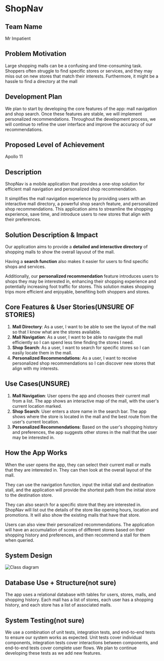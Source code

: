 # ShopNav

## Team Name
Mr Impatient

## Problem Motivation

Large shopping malls can be a confusing and time-consuming task. Shoppers often struggle to find specific stores or services, and they may miss out on new stores that match their interests. Furthermore, it might be a hassle to find a directory at the mall

## Development Plan

We plan to start by developing the core features of the app: mall navigation and shop search. Once these features are stable, we will implement personalized recommendations. Throughout the development process, we will continue to refine the user interface and improve the accuracy of our recommendations.

## Proposed Level of Achievement

Apollo 11

## Description

ShopNav is a mobile application that provides a  one-stop solution for efficient mall navigation and personalized shop recommendation.

It simplifies the mall navigation experience by providing users with an interactive mall directory, a powerful shop search feature, and personalized shop recommendations. This application aims to streamline the shopping experience, save time, and introduce users to new stores that align with their preferences.



## Solution Description & Impact

Our application aims to provide a **detailed and interactive directory** of shopping malls to show the overall layuout of the mall.

Having a **search function** also makes it easier for users to find specific shops and services. 


Additionally, our **personalized recommendation** feature introduces users to shops they may be interested in, enhancing their shopping experience and potentially increasing foot traffic for stores. This solution makes shopping trips more efficient and enjoyable, benefiting both shoppers and stores.

## Core Features & User Stories(UNSURE OF STORIES)

1. **Mall Directory**: As a user, I want to be able to see the layout of the mall so that I know what are the stores available.
2. **Mall Navigation**: As a user, I want to be able to navigate the mall efficiently so I can spend less time finding the stores I need.
3. **Shop Search**: As a user, I want to search for specific stores so I can easily locate them in the mall.
4. **Personalized Recommendations**: As a user, I want to receive personalized shop recommendations so I can discover new stores that align with my interests.

## Use Cases(UNSURE)

1. **Mall Navigation**: User opens the app and chooses their current mall from a list. The app shows an interactive map of the mall, with the user's current location marked.
2. **Shop Search**: User enters a store name in the search bar. The app shows where the store is located in the mall and the best route from the user's current location.
3. **Personalized Recommendations**: Based on the user's shopping history and preferences, the app suggests other stores in the mall that the user may be interested in.

## How the App Works

When the user opens the app, they can select their current mall or malls that they are interested in. They can then look at the overall layout of the mall.

They can use the navigation function, input the initial stall and destination stall, and the application will provide the shortest path from the initial store to the destination store.

They can also search for a specific store that they are interested in. ShopNav will list out the details of the store like opening hours, location and promotions. It will also show the existing malls that have that store. 

Users can also view their personalized recommendations. The application will have an accumulation of scores of different stores based on their shopping history and preferences, and then recommend a stall for them when queried.

## System Design

![Class diagram](https://viewer.diagrams.net/?tags=%7B%7D&highlight=0000ff&edit=_blank&layers=1&nav=1&title=ShopNav%20Class%20Diagram.drawio#R7VtbW9s4EP01eaSfL7k%2BklBgu9CPNr0%2B7afYiq2iWFlZIYRfvyNbji%2ByHRsC3lJeQjS2JFvnaObMKPTs2er%2BgqO1f81cTHuW4d737LOeZQ0HI%2FiUhl1sGI3GscHjxI1NZmqYkwesjIayboiLw9yNgjEqyDpvdFgQYEfkbIhzts3ftmQ0P%2BsaeVgzzB1Edet34go%2Fto6tUWq%2FxMTzk5nN4SS%2BskLJzepNQh%2B5bJsx2e979owzJuJvq%2FsZpnLtknX5%2FtfuO726HV58%2BBT%2Bi75O%2F%2F7y8dtJPNh5my77V%2BA4EI8e%2BuF2eX75rf%2Frx%2Frm%2FNPWuDhdfDhRXYw7RDdqva7RWr2u2CVrGG7JiqIAWtMlC8RcXYEVmCJKvAC%2BO%2FBomIPhDnNBYPlP1QXB1mB1fELdK7RjG%2FkCoUDObdKa%2BoyTBxgWUbhkggEuc6GYZA1zd8xlTzAbYOU4hHtuklUx96YrFAp1j8MoReuQLKIHlresEPdIMGVCsFUyENsELnZVaw9z1BCc3e6JI%2Fs3xEJhJlcD32eYqLC5wGyFBd%2FBLerqnmbJPlPNbUpac6hsfoawdl%2FtFbVPvP3I%2B8k%2Bw75CgQdLkM5m52cz%2Bw2nAzxy0yEKsAdI4KlcxDDLQPiSedHUFPGyBUf7Gkc1glISkdMXq5RDReASplK8FCU8XRHXlcNNwzVySOB9kbw9OzFTy1XU8cxOLZ%2FVutgRiQQSKOaZZA5FC0xvWEgEYXJ8Ht87XTMSiGjxBtPe4CyycDFjATwxIhGnMPB3iyWHS9hWu40Ps22Xh%2FEQ3ONqcuVgbovpUMMUSMpWKxy4SC5Y2NQHGW8%2B6Pl8UH%2Fc0CuMh9U8qXZCZsEJ2U2n68AJjTTCzn1glVQF8Gdm9U6Nks8iiQEHcdgVxXTNe52%2B7nWkiUHfJY2o4oMDw0GJJ8p7nCk81cx4N5C%2Bx5pB20zbx3JHw8bEa%2BmOisAfzR%2BNNXhdtllEZA0dxvGrQ7LG36goajwj3gOrY7wnb5ri6KAmiWFXmsK0NVC%2FhqAH3pRE90rCNvvNyAH592OkhN1vICVGLy4lyHz46XrtTfHdzT%2FOZ3w5Pp2MTyw92MwFh60PtgCtKmON5olmjDIg6VnAYjITSgumg3zee6itTwSegwuSc245WmtMqqBAA08Sb8wnB%2F9ELT7FcZQDoou7KwKbDl6N4yWGt3OwnpC8clQGnaOix2iFCj%2BQKr5yZMadI6MB48hwRkqgwK6HkwALksRnHgsQfZ9aC4uW3nPFIrEk0fuFhdipCIo2guWxjeeUE1Wucl1MC9mGO7gODeUdIIx7WNQsy6QcNY4p8PQu%2F3Q10e1Girk0sg3G43xkGxZgjZ9L9Tp%2B4mvqzvEaUfpWoOlCVg2MPBmaFokfV58ZDH6fIrFZI6qQ6wLmlXHit83hm4aTUWOa%2FV%2FKMWZl7JfltteH5FGrMe3x7rwcY%2Bmpu4bxn16PaQ9r1wUZSz%2Fl0QVi4J7KU36pD9fRNjsQWvNbBbqfE5oQIqs2MV2wbVZoRga4kJCidZg%2BqBQNXSjWIlnQrJVRX3qRbBzuqwd6orLc10iS8D6x8kPEL6wpS12i9g8MVCFRtYFOilWcwjhsuQzxs6jckppMgnrK1Ug4ZrZ%2F4m2SbV90NwulH2M%2FMQVR6kXsLeahUi3HQta0mvuDZHepH86o5%2BrtK2%2FNVeVx6JQckSUkfTHodK3goyZFgSKcutduVRGoB7lV%2BvBERpTUHMpJ0tzjTI5DETufvvSNZyBJdW6uHd%2B2SmIfnZ3aRvvsNDZdo%2FvcjW1z1rIilVY5OVChqo6I1VmqWYDZLskb%2B2XF%2F0FNyaomT20wX1ntv1gge4navy5092mqTG0%2BblaLkiOr36ii2aY0tsvjcIgez1fQ1H9i9mpOZB6Bx7BzPAbVeMxgf3pMTfLnYDLpHBM9mVM%2FkYnVUuy%2FZoxxl0gf%2BofhY1pdA5QMnAGIYweDWuvkWAbfE%2FFDdgcpGbd%2BZq6cJcImauySRgALkekkmz%2Bz19JuUWuXA%2FUoR0C1R5EHM%2FthOUcay%2BanEcAsI0B8UtoNBRI4T4x3hjHKIfrOPIBp1LrBnMDiyE1%2FbKDrfuX57Ed9FThDM%2F13klhypv%2BTY7%2F%2FDw%3D%3D)

## Database Use + Structure(not sure)

The app uses a relational database with tables for users, stores, malls, and shopping history. Each mall has a list of stores, each user has a shopping history, and each store has a list of associated malls.

## System Testing(not sure)

We use a combination of unit tests, integration tests, and end-to-end tests to ensure our system works as expected. Unit tests cover individual components, integration tests cover interactions between components, and end-to-end tests cover complete user flows. We plan to continue developing these tests as we add new features.





